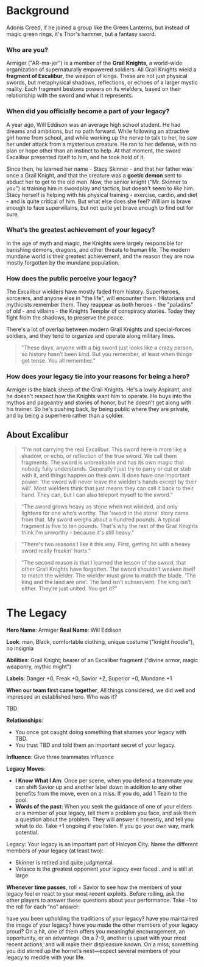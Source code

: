 <!-- TITLE: Armiger -->
<!-- SUBTITLE: He coulda been a contender -->

# Background
Adonis Creed, if he joined a group like the Green Lanterns, but instead of magic green rings, it's Thor's hammer, but a fantasy sword.

### Who are you?

Armiger ("AR-ma-jer") is a member of the **Grail Knights**, a world-wide organization of supernaturally empowered soldiers. All Grail Knights wield a **fragment of Excalibur**, the weapon of kings. These are not just physical swords, but metaphysical shadows, reflections, or echoes of a larger mystic reality. Each fragment bestows powers on its wielders, based on their relationship with the sword and what it represents.

### When did you officially become a part of your legacy?

A year ago, Will Eddison was an average high school student. He had dreams and ambitions, but no path forward. While following an attractive girl home from school, and while working up the nerve to talk to her, he saw her under attack from a mysterious creature. He ran to her defense, with no plan or hope other than an instinct to help. At that moment, the sword Excalibur presented itself to him, and he took hold of it.

Since then, he learned her name - Stacy Skinner - and that her father was once a Grail Knight, and that the creature was a **goetic demon** sent to abduct her to get to the old man. Now, the senior knight ("Mr. Skinner to you") is training him in swordplay and tactics, but doesn't seem to *like* him. Stacy herself is helping with his physical training - exercise, cardio, and diet - and is quite critical of him. But what else does she feel? William is brave enough to face supervillains, but not quite yet brave enough to find out for sure.

### What’s the greatest achievement of your legacy?

In the age of myth and magic, the Knights were largely responsible for banishing demons, dragons, and other threats to human life. The modern mundane world is their greatest achievement, and the reason they are now mostly forgotten by the mundane population.

### How does the public perceive your legacy?

The Excalibur wielders have mostly faded from history. Superheroes, sorcerers, and anyone else in "the life", will encounter them. Historians and mythicists remember them. They reappear as both heroes - the "paladins" of old - and villains - the Knights Templar of conspiracy stories. Today they fight from the shadows, to preserve the peace.

There's a lot of overlap between modern Grail Knights and special-forces soldiers, and they tend to organize and operate along military lines.

> "These days, anyone with a big sword just looks like a crazy person, so history hasn’t been kind. But you remember, at least when things get tense. You all remember."

### How does your legacy tie into your reasons for being a hero?

Armiger is the black sheep of the Grail Knights. He's a lowly Aspirant, and he doesn't respect how the Knights want him to operate. He buys into the mythos and pageantry and stories of honor, but he doesn't get along with his trainer. So he's pushing back, by being public where they are private, and by being a superhero rather than a soldier.

## About Excalibur

> "I'm not carrying the real Excalibur. This sword here is more like a shadow, or echo, or reflection of the true sword. We call them fragments. The sword is unbreakable and has its own magic that nobody fully understands. Generally I just try to parry or cut or stab with it, and things happen on their own. It does have one important power: 'the sword will never leave the wielder's hands except by their will'. Most wielders think that just means they can call it back to their hand. They can, but I can also teleport myself to the sword."

> "The sword grows heavy as stone when not wielded, and only lightens for one who’s worthy. The 'sword in the stone' story came from that. My sword weighs about a hundred pounds. A typical fragment is five to ten pounds. That's why the rest of the Grail Knights think I'm unworthy - because it's still heavy."

> "There's two reasons I like it this way. First, getting hit with a heavy sword really freakin' hurts."

> "The second reason is that I learned the lesson of the sword, that other Grail Knights have forgotten. The sword shouldn’t weaken itself to match the wielder. The wielder must grow to match the blade. 'The king and the land are one'. The land isn’t subservient. The king isn’t either. They’re just united. You get it?”

# The Legacy
**Hero Name**: Armiger
**Real Name**: Will Eddison

**Look**: man, Black, comfortable clothing, unique costume ("knight hoodie"), no insignia

**Abilities**: Grail Knight; bearer of an Excaliber fragment ("divine armor, magic weaponry, mythic might")

**Labels**: Danger +0, Freak +0, Savior +2, Superior +0, Mundane +1

**When our team first came together**, All things considered, we did well and impressed an established hero. Who was it?

TBD

**Relationships**:

* You once got caught doing something that shames your legacy with TBD.
* You trust TBD and told them an important secret of your legacy.

**Influence**: Give three teammates influence

**Legacy Moves**:

* **I Know What I Am**: Once per scene, when you defend a teammate you can shift Savior up and another label down in addition to any other benefits from the move, even on a miss. If you do, add 1 Team to the pool.
* **Words of the past**: When you seek the guidance of one of your elders or a member of your legacy, tell them a problem you face, and ask them a question about the problem. They will answer it honestly, and tell you what to do. Take +1 ongoing if you listen. If you go your own way, mark potential.

Legacy: Your legacy is an important part of Halcyon City. Name the different members of your legacy (at least two):
* Skinner is retired and quite judgmental.
* Velasco is the greatest opponent your legacy ever faced…and is still at large.

**Whenever time passes**, roll + Savior to see how the members of your legacy feel or react to your most recent exploits. Before rolling, ask the other players to answer these questions about your performance. Take -1 to the roll for each “no” answer:

have you been upholding the traditions of your legacy?
have you maintained the image of your legacy?
have you made the other members of your legacy proud?
On a hit, one of them offers you meaningful encouragement, an opportunity, or an advantage. On a 7-9, another is upset with your most recent actions, and will make their displeasure known. On a miss, something you did stirred up the hornet’s nest—expect several members of your legacy to meddle with your life.